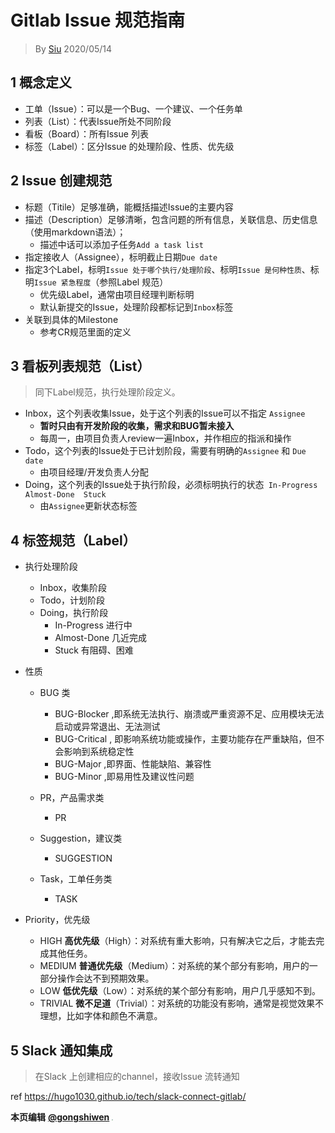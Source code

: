 # Gitlab Issue 规范指南

> By [Siu]() 2020/05/14
>



## 1 概念定义

- 工单（Issue）：可以是一个Bug、一个建议、一个任务单
- 列表（List）：代表Issue所处不同阶段
- 看板（Board）：所有Issue 列表
- 标签（Label）：区分Issue 的处理阶段、性质、优先级



## 2 Issue 创建规范

- 标题（Titile）足够准确，能概括描述Issue的主要内容
- 描述（Description）足够清晰，包含问题的所有信息，关联信息、历史信息（使用markdown语法）；
  - 描述中话可以添加子任务`Add a task list`
- 指定接收人（Assignee），标明截止日期`Due date`
- 指定3个Label，标明`Issue 处于哪个执行/处理阶段`、标明`Issue 是何种性质`、标明`Issue 紧急程度`（参照Label 规范） 
  - 优先级Label，通常由项目经理判断标明
  - 默认新提交的Issue，处理阶段都标记到`Inbox`标签
- 关联到具体的Milestone
  - 参考CR规范里面的定义



## 3 看板列表规范（List）

>  同下Label规范，执行处理阶段定义。

- Inbox，这个列表收集Issue，处于这个列表的Issue可以不指定 `Assignee`
  - **暂时只由有开发阶段的收集，需求和BUG暂未接入**
  - 每周一，由项目负责人review一遍Inbox，并作相应的指派和操作
- Todo，这个列表的Issue处于已计划阶段，需要有明确的`Assignee` 和 `Due date`
  - 由项目经理/开发负责人分配
- Doing，这个列表的Issue处于执行阶段，必须标明执行的状态` In-Progress Almost-Done  Stuck`
  - 由`Assignee`更新状态标签



## 4 标签规范（Label）

- 执行处理阶段

  - Inbox，收集阶段
  - Todo，计划阶段
  - Doing，执行阶段
    - In-Progress 进行中
    - Almost-Done 几近完成
    - Stuck 有阻碍、困难

- 性质

  - BUG 类

    - BUG-Blocker ,即系统无法执行、崩溃或严重资源不足、应用模块无法启动或异常退出、无法测试
    - BUG-Critical , 即影响系统功能或操作，主要功能存在严重缺陷，但不会影响到系统稳定性
    - BUG-Major ,即界面、性能缺陷、兼容性
    - BUG-Minor ,即易用性及建议性问题
  - PR，产品需求类

    - PR
  - Suggestion，建议类
    - SUGGESTION
  - Task，工单任务类
    - TASK

 - Priority，优先级

    - HIGH **高优先级**（High）：对系统有重大影响，只有解决它之后，才能去完成其他任务。
    - MEDIUM **普通优先级**（Medium）：对系统的某个部分有影响，用户的一部分操作会达不到预期效果。
    - LOW **低优先级**（Low）：对系统的某个部分有影响，用户几乎感知不到。
    - TRIVIAL **微不足道**（Trivial）：对系统的功能没有影响，通常是视觉效果不理想，比如字体和颜色不满意。



## 5 Slack 通知集成

>  在Slack 上创建相应的channel，接收Issue 流转通知



ref https://hugo1030.github.io/tech/slack-connect-gitlab/


**本页编辑**      **[@gongshiwen](http://192.168.1.23/gongshiwen)** <img src="http://192.168.1.23/uploads/-/system/user/avatar/10/avatar.png?width=100" style="zoom:10%;" />